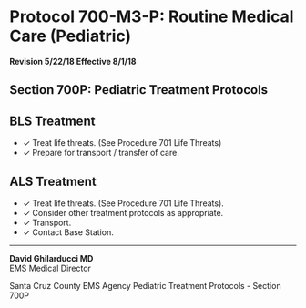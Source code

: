 # Protocol 700-M3-P: Routine Medical Care (Pediatric)

**Revision 5/22/18 Effective 8/1/18**

## Section 700P: Pediatric Treatment Protocols

## BLS Treatment

- ✓ Treat life threats. (See Procedure 701 Life Threats)
- ✓ Prepare for transport / transfer of care.

## ALS Treatment

- ✓ Treat life threats. (See Procedure 701 Life Threats).
- ✓ Consider other treatment protocols as appropriate.
- ✓ Transport.
- ✓ Contact Base Station.

---

**David Ghilarducci MD**  
EMS Medical Director

Santa Cruz County EMS Agency Pediatric Treatment Protocols - Section 700P

